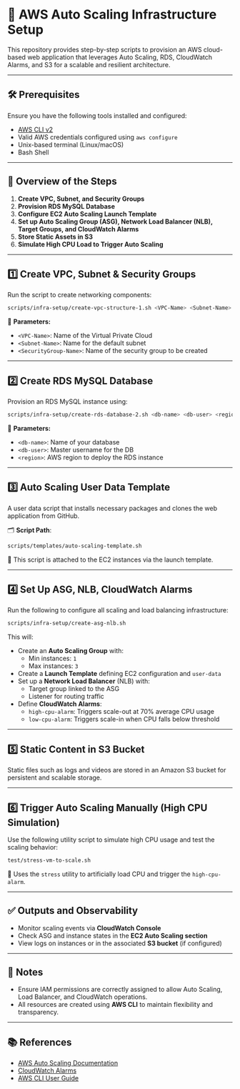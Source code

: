 
# 🚀 AWS Auto Scaling Infrastructure Setup

This repository provides step-by-step scripts to provision an AWS cloud-based web application that leverages Auto Scaling, RDS, CloudWatch Alarms, and S3 for a scalable and resilient architecture.

---

## 🛠️ Prerequisites

Ensure you have the following tools installed and configured:

- [AWS CLI v2](https://docs.aws.amazon.com/cli/latest/userguide/install-cliv2.html)
- Valid AWS credentials configured using `aws configure`
- Unix-based terminal (Linux/macOS)
- Bash Shell

---

## 📌 Overview of the Steps

1. **Create VPC, Subnet, and Security Groups**
2. **Provision RDS MySQL Database**
3. **Configure EC2 Auto Scaling Launch Template**
4. **Set up Auto Scaling Group (ASG), Network Load Balancer (NLB), Target Groups, and CloudWatch Alarms**
5. **Store Static Assets in S3**
6. **Simulate High CPU Load to Trigger Auto Scaling**

---

## 1️⃣ Create VPC, Subnet & Security Groups

Run the script to create networking components:

```bash
scripts/infra-setup/create-vpc-structure-1.sh <VPC-Name> <Subnet-Name> <SecurityGroup-Name>
```

🔹 **Parameters:**
- `<VPC-Name>`: Name of the Virtual Private Cloud
- `<Subnet-Name>`: Name for the default subnet
- `<SecurityGroup-Name>`: Name of the security group to be created

---

## 2️⃣ Create RDS MySQL Database

Provision an RDS MySQL instance using:

```bash
scripts/infra-setup/create-rds-database-2.sh <db-name> <db-user> <region>
```

🔹 **Parameters:**
- `<db-name>`: Name of your database
- `<db-user>`: Master username for the DB
- `<region>`: AWS region to deploy the RDS instance

---

## 3️⃣ Auto Scaling User Data Template

A user data script that installs necessary packages and clones the web application from GitHub.

🗂 **Script Path**:
```bash
scripts/templates/auto-scaling-template.sh
```

🔧 This script is attached to the EC2 instances via the launch template.

---

## 4️⃣ Set Up ASG, NLB, CloudWatch Alarms

Run the following to configure all scaling and load balancing infrastructure:

```bash
scripts/infra-setup/create-asg-nlb.sh
```

This will:

- Create an **Auto Scaling Group** with:
  - Min instances: `1`
  - Max instances: `3`
- Create a **Launch Template** defining EC2 configuration and `user-data`
- Set up a **Network Load Balancer** (NLB) with:
  - Target group linked to the ASG
  - Listener for routing traffic
- Define **CloudWatch Alarms**:
  - `high-cpu-alarm`: Triggers scale-out at 70% average CPU usage
  - `low-cpu-alarm`: Triggers scale-in when CPU falls below threshold

---

## 5️⃣ Static Content in S3 Bucket

Static files such as logs and videos are stored in an Amazon S3 bucket for persistent and scalable storage.

---

## 6️⃣ Trigger Auto Scaling Manually (High CPU Simulation)

Use the following utility script to simulate high CPU usage and test the scaling behavior:

```bash
test/stress-vm-to-scale.sh
```

📌 Uses the `stress` utility to artificially load CPU and trigger the `high-cpu-alarm`.

---

## ✅ Outputs and Observability

- Monitor scaling events via **CloudWatch Console**
- Check ASG and instance states in the **EC2 Auto Scaling section**
- View logs on instances or in the associated **S3 bucket** (if configured)

---

## 📎 Notes

- Ensure IAM permissions are correctly assigned to allow Auto Scaling, Load Balancer, and CloudWatch operations.
- All resources are created using **AWS CLI** to maintain flexibility and transparency.

---

## 📚 References

- [AWS Auto Scaling Documentation](https://docs.aws.amazon.com/autoscaling/ec2/userguide/what-is-amazon-ec2-auto-scaling.html)
- [CloudWatch Alarms](https://docs.aws.amazon.com/AmazonCloudWatch/latest/monitoring/AlarmThatSendsEmail.html)
- [AWS CLI User Guide](https://docs.aws.amazon.com/cli/latest/userguide/cli-chap-welcome.html)
